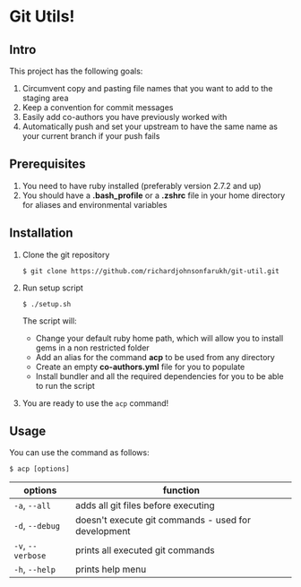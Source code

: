 # Git Utils!

## Intro
This project has the following goals:

1. Circumvent copy and pasting file names that you want to add to the staging area
2. Keep a convention for commit messages
3. Easily add co-authors you have previously worked with
4. Automatically push and set your upstream to have the same name as your current branch if your push fails

## Prerequisites

1. You need to have ruby installed (preferably version 2.7.2 and up)
2. You should have a **.bash_profile** or a **.zshrc** file in your home directory for aliases and environmental variables
## Installation
1. Clone the git repository

   `$ git clone https://github.com/richardjohnsonfarukh/git-util.git`

2. Run setup script 

   `$ ./setup.sh`
   
   The script will: 
   - Change your default ruby home path, which will allow you to install gems in a non restricted folder
   - Add an alias for the command **acp** to be used from any directory
   - Create an empty **co-authors.yml** file for you to populate
   - Install bundler and all the required dependencies for you to be able to run the script

3. You are ready to use the `acp` command!

## Usage

You can use the command as follows:

`$ acp [options]`

| options           | function                                            |
| ----------------- | --------------------------------------------------- |
| `-a`, `--all`     | adds all git files before executing                 |
| `-d`, `--debug`   | doesn't execute git commands - used for development |
| `-v`, `--verbose` | prints all executed git commands                    |
| `-h`, `--help`    | prints help menu                                    |